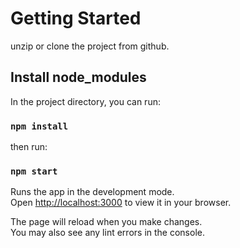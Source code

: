 # Getting Started

unzip or clone the project from github.

## Install node_modules

In the project directory, you can run:

### `npm install`

then run:

### `npm start`

Runs the app in the development mode.\
Open [http://localhost:3000](http://localhost:3000) to view it in your browser.

The page will reload when you make changes.\
You may also see any lint errors in the console.
